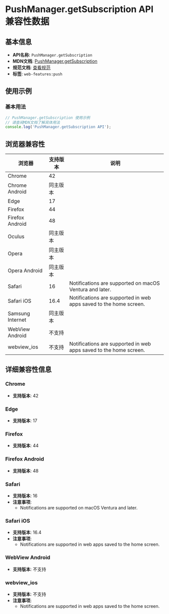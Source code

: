 # PushManager.getSubscription API 兼容性数据

## 基本信息

- **API名称**: `PushManager.getSubscription`
- **MDN文档**: [PushManager.getSubscription](https://developer.mozilla.org/docs/Web/API/PushManager/getSubscription)
- **规范文档**: [查看规范](https://w3c.github.io/push-api/#dom-pushmanager-getsubscription)
- **标签**: `web-features:push`

## 使用示例

### 基本用法

```javascript
// PushManager.getSubscription 使用示例
// 请查阅MDN文档了解具体用法
console.log('PushManager.getSubscription API');
```

## 浏览器兼容性

| 浏览器 | 支持版本 | 说明 |
|--------|----------|------|
| Chrome | 42 |  |
| Chrome Android | 同主版本 |  |
| Edge | 17 |  |
| Firefox | 44 |  |
| Firefox Android | 48 |  |
| Oculus | 同主版本 |  |
| Opera | 同主版本 |  |
| Opera Android | 同主版本 |  |
| Safari | 16 | Notifications are supported on macOS Ventura and later. |
| Safari iOS | 16.4 | Notifications are supported in web apps saved to the home screen. |
| Samsung Internet | 同主版本 |  |
| WebView Android | 不支持 |  |
| webview_ios | 不支持 | Notifications are supported in web apps saved to the home screen. |

## 详细兼容性信息

### Chrome

- **支持版本**: 42

### Edge

- **支持版本**: 17

### Firefox

- **支持版本**: 44

### Firefox Android

- **支持版本**: 48

### Safari

- **支持版本**: 16
- **注意事项**:
  - Notifications are supported on macOS Ventura and later.

### Safari iOS

- **支持版本**: 16.4
- **注意事项**:
  - Notifications are supported in web apps saved to the home screen.

### WebView Android

- **支持版本**: 不支持

### webview_ios

- **支持版本**: 不支持
- **注意事项**:
  - Notifications are supported in web apps saved to the home screen.

